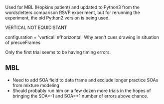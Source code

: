 Used for MBL (Hopkins patient) and updated to Python3 from the words/letters comparison RSVP experiment, but for rerunning the experiment, the old Python2 version is being used.

VERTICAL NOT EQUIDISTANT

configuration =  'vertical' #'horizontal' 
Why aren't cues drawing in situation of precueFrames

Only the first trial seems to be having timing errors.

## MBL

- Need to add SOA field to data frame and exclude longer practice SOAs from mixture modeling
- Should probably run him on a few dozen more trials in the hopes of bringing the SOA=-1 and SOA=+1 number of errors above chance.
